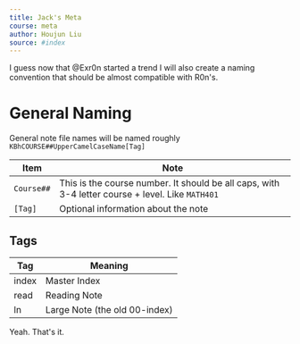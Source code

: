 ```yaml
---
title: Jack's Meta 
course: meta
author: Houjun Liu
source: #index
---
```


I guess now that @Exr0n started a trend I will also create a naming convention that should be almost compatible with R0n's.

# General Naming

General note file names will be named roughly ``KBhCOURSE##UpperCamelCaseName[Tag]``

|  Item     |                                    Note                                                       |
|-----------|-----------------------------------------------------------------------------------------------|
| `Course##` | This is the course number. It should be all caps, with 3-4 letter course + level. Like `MATH401`|
| `[Tag]`   | Optional information about the note                                                           |

## Tags

| Tag    |             Meaning           |
|--------|-------------------------------|
| index | Master Index                  |
| read  | Reading Note                  |
| ln    | Large Note (the old 00-index) | 


Yeah. That's it. 
